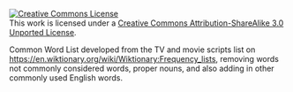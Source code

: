 <a rel="license" href="http://creativecommons.org/licenses/by-sa/3.0/"><img alt="Creative Commons License" style="border-width:0" src="https://i.creativecommons.org/l/by-sa/3.0/88x31.png" /></a><br />This work is licensed under a <a rel="license" href="http://creativecommons.org/licenses/by-sa/3.0/">Creative Commons Attribution-ShareAlike 3.0 Unported License</a>.

Common Word List developed from the TV and movie scripts list on https://en.wiktionary.org/wiki/Wiktionary:Frequency_lists, removing words not commonly considered words, proper nouns, and also adding in other commonly used English words.
